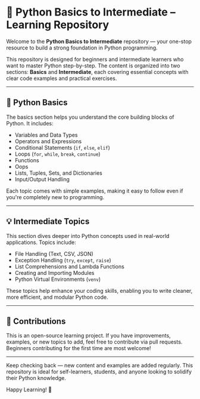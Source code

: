 # 📘 Python Basics to Intermediate – Learning Repository

Welcome to the **Python Basics to Intermediate** repository — your one-stop resource to build a strong foundation in Python programming.

This repository is designed for beginners and intermediate learners who want to master Python step-by-step. The content is organized into two sections: **Basics** and **Intermediate**, each covering essential concepts with clear code examples and practical exercises.

---

## 🐍 Python Basics

The basics section helps you understand the core building blocks of Python. It includes:

- Variables and Data Types  
- Operators and Expressions  
- Conditional Statements (`if`, `else`, `elif`)  
- Loops (`for`, `while`, `break`, `continue`)  
- Functions
- Oops
- Lists, Tuples, Sets, and Dictionaries  
- Input/Output Handling  

Each topic comes with simple examples, making it easy to follow even if you're completely new to programming.

---

## 💡 Intermediate Topics

This section dives deeper into Python concepts used in real-world applications. Topics include:

- File Handling (Text, CSV, JSON)  
- Exception Handling (`try`, `except`, `raise`)  
- List Comprehensions and Lambda Functions  
- Creating and Importing Modules  
- Python Virtual Environments (`venv`)  

These topics help enhance your coding skills, enabling you to write cleaner, more efficient, and modular Python code.

---

## 🤝 Contributions

This is an open-source learning project. If you have improvements, examples, or new topics to add, feel free to contribute via pull requests. Beginners contributing for the first time are most welcome!

---

Keep checking back — new content and examples are added regularly. This repository is ideal for self-learners, students, and anyone looking to solidify their Python knowledge.

Happy Learning! 🚀
